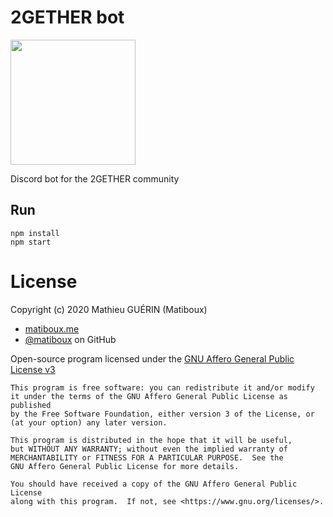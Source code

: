 # 2GETHER bot

<img src="https://discordapp.com/assets/e4923594e694a21542a489471ecffa50.svg" width="200" />

Discord bot for the 2GETHER community

## Run

```
npm install
npm start
```

# License

Copyright (c) 2020 Mathieu GUÉRIN (Matiboux)
- [matiboux.me](https://matiboux.me)
- [@matiboux](https://github.com/matiboux) on GitHub

Open-source program licensed under the [GNU Affero General Public License v3](LICENSE)

```
This program is free software: you can redistribute it and/or modify
it under the terms of the GNU Affero General Public License as published
by the Free Software Foundation, either version 3 of the License, or
(at your option) any later version.

This program is distributed in the hope that it will be useful,
but WITHOUT ANY WARRANTY; without even the implied warranty of
MERCHANTABILITY or FITNESS FOR A PARTICULAR PURPOSE.  See the
GNU Affero General Public License for more details.

You should have received a copy of the GNU Affero General Public License
along with this program.  If not, see <https://www.gnu.org/licenses/>.
```
